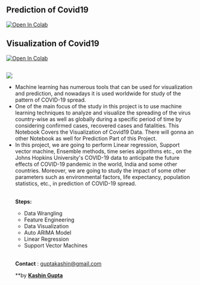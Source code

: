 ## Prediction of Covid19
[![Open In Colab](https://colab.research.google.com/assets/colab-badge.svg)](https://colab.research.google.com/drive/1avppqv6ftanfFIbk5f3dHXXrajIRTNdk?usp=sharing)

## Visualization of Covid19 
[![Open In Colab](https://colab.research.google.com/assets/colab-badge.svg)](https://colab.research.google.com/drive/1UvNemxM49UDkje1waLjRrZSJa1M-XDqQ?usp=sharing)

## 
![](https://icc.co.za/wp-content/uploads/2020/04/covid-19.jpg)
<ul>
<li>Machine learning has numerous tools that can be used for visualization and prediction, and nowadays it is used worldwide for study of the pattern of COVID-19 spread.</li> 
<li>One of the main focus of the study in this project is to use machine learning techniques to analyze and visualize the spreading of the virus country-wise as well as globally during a specific period of time by considering confirmed cases, recovered cases and fatalities. This Notebook Covers the Visualization of Covid19 Data. There will gonna an other Notebook as well for Prediction Part of this Project.</li> 
<li>In this project, we are going to perform Linear regression, Support vector machine, Ensemble methods, time series algorithms etc., on the Johns Hopkins University's COVID-19 data to anticipate the future effects of COVID-19 pandemic in the world, India and some other countries. Moreover, we are going to study the impact of some other parameters such as environmental factors, life expectancy, population statistics, etc., in prediction of COVID-19 spread.</li> <br/>
  
**Steps:**
<ul>
  <li>Data Wrangling</li>
  <li>Feature Engineering</li>
  <li>Data Visualization</li>
  <li>Auto ARIMA Model</li>
  <li>Linear Regression</li>
  <li>Support Vector Machines</li> </ul>
 
 <br/>
 
 **Contact** : guptakashin@gmail.com  

**by __[Kashin Gupta](https://github.com/kashingupta)__
